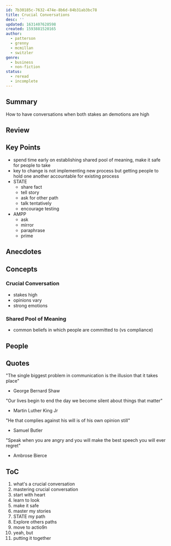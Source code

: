 ```yaml
---
id: 7b30185c-7632-474e-8b6d-84b31ab3bc78
title: Crucial Conversations
desc: ''
updated: 1631407628598
created: 1593881520165
author:
  - patterson
  - grenny
  - mcmillan
  - switzler
genre:
  - business
  - non-fiction
status:
  - reread
  - incomplete
---
```


## Summary

How to have conversations when both stakes an demotions are high

## Review

## Key Points
- spend time early on establishing shared pool of meaning, make it safe for people to take
- key to change is not implementing new process but getting people to hold one another accountable for existing process
- STATE
    - share fact
    - tell story
    - ask for other path
    - talk tentatively
    - encourage testing
- AMPP
    - ask
    - mirror
    - paraphrase
    - prime

## Anecdotes

## Concepts

### Crucial Conversation
- stakes high
- opinions vary
- strong emotions

### Shared Pool of Meaning
- common beliefs in which people are committed to (vs compliance)

## People

## Quotes
"The single biggest problem in communication is the illusion that it takes place"
- George Bernard Shaw

"Our lives begin to end the day we become silent about things that matter"
- Martin Luther King Jr

"He that complies against his will is of his own opinion still"
- Samuel Butler

"Speak when you are angry and you will make the best speech you will ever regret"
- Ambrose Bierce


## ToC
1. what's a crucial conversation
2. mastering crucial conversation
3. start with heart
4. learn to look
5. make it safe
6. master my stories
7. STATE my path
8. Explore others paths
9. move to actio9n
10. yeah, but
11. putting it together